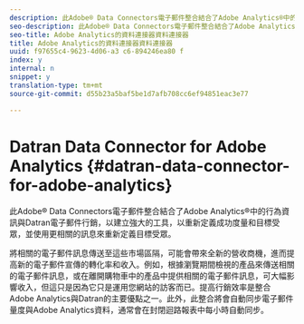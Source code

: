 ```yaml
---
description: 此Adobe® Data Connectors電子郵件整合結合了Adobe Analytics®中的行為資訊與Datran電子郵件行銷，以建立強大的工具，以重新定義成功度量和目標受眾，並使用更相關的訊息來重新定義目標受眾。
seo-description: 此Adobe® Data Connectors電子郵件整合結合了Adobe Analytics®中的行為資訊與Datran電子郵件行銷，以建立強大的工具，以重新定義成功度量和目標受眾，並使用更相關的訊息來重新定義目標受眾。
seo-title: Adobe Analytics的資料連接器資料連接器
title: Adobe Analytics的資料連接器資料連接器
uuid: f97655c4-9623-4d06-a3 c6-894246ea80 f
index: y
internal: n
snippet: y
translation-type: tm+mt
source-git-commit: d55b23a5baf5be1d7afb708cc6ef94851eac3e77

---
```



# Datran Data Connector for Adobe Analytics {#datran-data-connector-for-adobe-analytics}

此Adobe® Data Connectors電子郵件整合結合了Adobe Analytics®中的行為資訊與Datran電子郵件行銷，以建立強大的工具，以重新定義成功度量和目標受眾，並使用更相關的訊息來重新定義目標受眾。

將相關的電子郵件訊息傳送至這些市場區隔，可能會帶來全新的營收商機，進而提高新的電子郵件宣傳的轉化率和收入。例如，根據瀏覽期間檢視的產品來傳送相關的電子郵件訊息，或在離開購物車中的產品中提供相關的電子郵件訊息，可大幅影響收入，但這只是因為它只是運用您網站的訪客而已。提高行銷效率是整合Adobe Analytics與Datran的主要優點之一。此外，此整合將會自動同步電子郵件量度與Adobe Analytics資料，通常會在封閉迴路報表中每小時自動同步。
